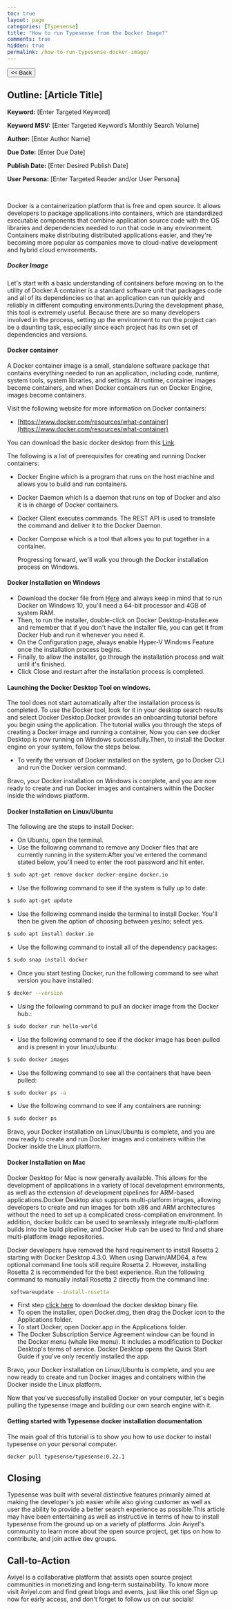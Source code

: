 ```yaml
---
toc: true
layout: page
categories: [Typesense]
title: "How to run Typesense from the Docker Image?"
comments: true
hidden: true
permalink: /how-to-run-typesense-docker-image/
---
```


<button class="back-button" onclick="window.history.back()"><< Back</button>

## Outline: [Article Title]

**Keyword:** [Enter Targeted Keyword]

**Keyword MSV:** [Enter Targeted Keyword’s Monthly Search Volume]

**Author:** [Enter Author Name]

**Due Date:** [Enter Due Date]

**Publish Date:** [Enter Desired Publish Date]

**User Persona:** [Enter Targeted Reader and/or User Persona]

<br>

Docker is a containerization platform that is free and open source. It allows developers to package applications into containers, which are standardized executable components that combine application source code with the OS libraries and dependencies needed to run that code in any environment. Containers make distributing distributed applications easier, and they're becoming more popular as companies move to cloud-native development and hybrid cloud environments.

##### Docker Image

Let's start with a basic understanding of containers before moving on to the utility of Docker.A container is a standard software unit that packages code and all of its dependencies so that an application can run quickly and reliably in different computing environments.During the development phase, this tool is extremely useful. Because there are so many developers involved in the process, setting up the environment to run the project can be a daunting task, especially since each project has its own set of dependencies and versions.

#### Docker container

A Docker container image is a small, standalone software package that contains everything needed to run an application, including code, runtime, system tools, system libraries, and settings. At runtime, container images become containers, and when Docker containers run on Docker Engine, images become containers.

Visit the following website for more information on Docker containers:

- [https://www.docker.com/resources/what-container](https://www.docker.com/resources/what-container)

You can download the basic docker desktop from this [Link](https://www.docker.com/products/docker-desktop).

The following is a list of prerequisites for creating and running Docker containers:

- Docker Engine which is a program that runs on the host machine and allows you to build and run containers.
- Docker Daemon which is a daemon that runs on top of Docker and also it is in charge of Docker containers.
- Docker Client executes commands. The REST API is used to translate the command and deliver it to the Docker Daemon.
- Docker Compose which is a tool that allows you to put together in a container.

  Progressing forward, we'll walk you through the Docker installation process on Windows.

#### Docker Installation on Windows

- Download the docker file from [Here](https://docs.docker.com/docker-for-windows/install/) and always keep in mind that to run Docker on Windows 10, you'll need a 64-bit processor and 4GB of system RAM.
- Then, to run the installer, double-click on Docker Desktop-Installer.exe and remember that if you don't have the installer file, you can get it from Docker Hub and run it whenever you need it.
- On the Configuration page, always enable Hyper-V Windows Feature once the installation process begins.
- Finally, to allow the installer, go through the installation process and wait until it's finished.
- Click Close and restart after the installation process is completed.

#### Launching the Docker Desktop Tool on windows.

The tool does not start automatically after the installation process is completed. To use the Docker tool, look for it in your desktop search results and select Docker Desktop.Docker provides an onboarding tutorial before you begin using the application. The tutorial walks you through the steps of creating a Docker image and running a container, Now you can see docker Desktop is now running on Windows successfully.Then, to install the Docker engine on your system, follow the steps below.

- To verify the version of Docker installed on the system, go to Docker CLI and run the Docker version command.

Bravo, your Docker installation on Windows is complete, and you are now ready to create and run Docker images and containers within the Docker inside the windows platform.

#### Docker Installation on Linux/Ubuntu

The following are the steps to install Docker:

- On Ubuntu, open the terminal.
- Use the following command to remove any Docker files that are currently running in the system:After you've entered the command stated below, you'll need to enter the root password and hit enter.

```bash
$ sudo apt-get remove docker docker-engine docker.io
```

- Use the following command to see if the system is fully up to date:

```bash
$ sudo apt-get update
```

- Use the following command inside the terminal to install Docker. You'll then be given the option of choosing between yes/no; select yes.

```bash
$ sudo apt install docker.io
```

- Use the following command to install all of the dependency packages:

```bash
$ sudo snap install docker
```

- Once you start testing Docker, run the following command to see what version you have installed:

```bash
$ docker --version
```

- Using the following command to pull an docker image from the Docker hub.:

```bash
$ sudo docker run hello-world
```

- Use the following command to see if the docker image has been pulled and is present in your linux/ubuntu:

```bash
$ sudo docker images
```

- Use the following command to see all the containers that have been pulled:

```bash
$ sudo docker ps -a
```

- Use the following command to see if any containers are running:

```bash
$ sudo docker ps
```

Bravo, your Docker installation on Linux/Ubuntu is complete, and you are now ready to create and run Docker images and containers within the Docker inside the Linux platform.

#### Docker Installation on Mac

Docker Desktop for Mac is now generally available. This allows for the development of applications in a variety of local development environments, as well as the extension of development pipelines for ARM-based applications.Docker Desktop also supports multi-platform images, allowing developers to create and run images for both x86 and ARM architectures without the need to set up a complicated cross-compilation environment. In addition, docker buildx can be used to seamlessly integrate multi-platform builds into the build pipeline, and Docker Hub can be used to find and share multi-platform image repositories.

Docker developers have removed the hard requirement to install Rosetta 2 starting with Docker Desktop 4.3.0. When using Darwin/AMD64, a few optional command line tools still require Rosetta 2. However, installing Rosetta 2 is recommended for the best experience. Run the following command to manually install Rosetta 2 directly from the command line:

```bash
 softwareupdate --install-rosetta
```

- First step [click here](https://desktop.docker.com/mac/main/arm64/Docker.dmg?utm_source=docker&utm_medium=webreferral&utm_campaign=docs-driven-download-mac-arm64) to download the docker desktop binary file.
- To open the installer, open Docker.dmg, then drag the Docker icon to the Applications folder.
- To start Docker, open Docker.app in the Applications folder.
- The Docker Subscription Service Agreement window can be found in the Docker menu (whale like menu). It includes a modification to Docker Desktop's terms of service. Docker Desktop opens the Quick Start Guide if you've only recently installed the app.

Bravo, your Docker installation on Linux/Ubuntu is complete, and you are now ready to create and run Docker images and containers within the Docker inside the Linux platform.

Now that you've successfully installed Docker on your computer, let's begin pulling the typesense image and building our own search engine with it.

#### Getting started with Typesense docker installation documentation

The main goal of this tutorial is to show you how to use docker to install typesense on your personal computer.

```bash
docker pull typesense/typesense:0.22.1
```

## Closing

Typesense was built with several distinctive features primarily aimed at making the developer's job easier while also giving customer as well as user the ability to provide a better search experience as possible.This article may have been entertaining as well as instructive in terms of how to install typesense from the ground up on a variety of platforms. Join Aviyel's community to learn more about the open source project, get tips on how to contribute, and join active dev groups.

## Call-to-Action

Aviyel is a collaborative platform that assists open source project communities in monetizing and long-term sustainability. To know more visit Aviyel.com and find great blogs and events, just like this one! Sign up now for early access, and don't forget to follow us on our socials!
